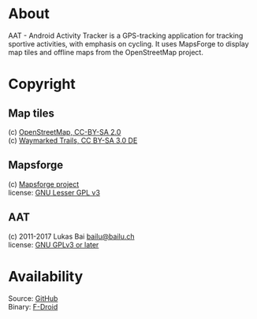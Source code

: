 # About
AAT - Android Activity Tracker is a GPS-tracking application for tracking sportive activities, with emphasis on cycling. It uses MapsForge to display map tiles and offline maps from the OpenStreetMap project.

    
# Copyright
## Map tiles
(c) [OpenStreetMap, CC-BY-SA 2.0](http://wiki.openstreetmap.org/wiki/Legal_FAQ)  
(c) [Waymarked Trails, CC BY-SA 3.0 DE](http://waymarkedtrails.org/en/help/legal)

## Mapsforge
(c) [Mapsforge project](https://github.com/mapsforge/mapsforge)  
license: [GNU Lesser GPL v3](http://www.gnu.org/licenses/lgpl.html)

## AAT
(c) 2011-2017 Lukas Bai bailu@bailu.ch  
license: [GNU GPLv3 or later](http://www.gnu.org/licenses/gpl.html)

# Availability
Source: [GitHub](https://github.com/bailuk/AAT)  
Binary: [F-Droid](https://f-droid.org/repository/browse/?fdid=ch.bailu.aat)

